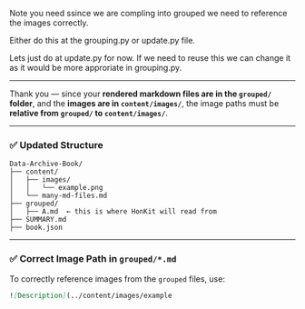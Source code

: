 Note you need ssince we are compling into grouped we need to reference the images correctly.

Either do this at the grouping.py or update.py file.

Lets just do at update.py for now. If we need to reuse this we can change it as it would be more approriate in grouping.py.

---

Thank you — since your **rendered markdown files are in the `grouped/` folder**, and the **images are in `content/images/`**, the image paths must be **relative from `grouped/` to `content/images/`**.

---

### ✅ Updated Structure

```
Data-Archive-Book/
├── content/
│   ├── images/
│   │   └── example.png
│   └── many-md-files.md
├── grouped/
│   ├── A.md  ← this is where HonKit will read from
├── SUMMARY.md
├── book.json
```

---

### ✅ Correct Image Path in `grouped/*.md`

To correctly reference images from the `grouped` files, use:

```markdown
![Description](../content/images/example